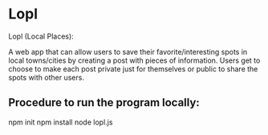 # Lopl
Lopl (Local Places):

A web app that can allow users to save their favorite/interesting spots in local towns/cities by creating a post with pieces of information. Users get to choose to make each post private just for themselves or public to share the spots with other users.

## Procedure to run the program locally:
npm init
npm install
node lopl.js
